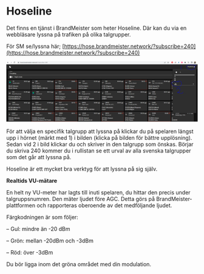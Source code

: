 # Hoseline

Det finns en tjänst i BrandMeister som heter Hoseline. Där kan du via en webbläsare lyssna på trafiken på olika talgrupper.&#x20;

För SM se/lyssna här; [https://hose.brandmeister.network/?subscribe=240](https://hose.brandmeister.network/?subscribe=240)

&#x20;<img src="../.gitbook/assets/hoseline.PNG" alt="" data-size="original">

För att välja en specifik talgrupp att lyssna på klickar du på spelaren längst upp i hörnet (märkt med 1) i bilden (klicka på bilden för bättre upplösning). Sedan vid 2 i bild klickar du och skriver in den talgrupp som önskas. Börjar du skriva 240 kommer du i rullistan se ett urval av alla svenska talgrupper som det går att lyssna på.

Hoseline är ett mycket bra verktyg för att lyssna på sig själv. &#x20;

**Realtids VU-mätare**

En helt ny VU-meter har lagts till inuti spelaren, du hittar den precis under talgruppsnumren. Den mäter ljudet före AGC. Detta görs på BrandMeister-plattformen och rapporteras oberoende av det medföljande ljudet.

Färgkodningen är som följer:

– Gul: mindre än -20 dBm

– Grön: mellan -20dBm och -3dBm

– Röd: över -3dBm

Du bör ligga inom det gröna området med din modulation.
